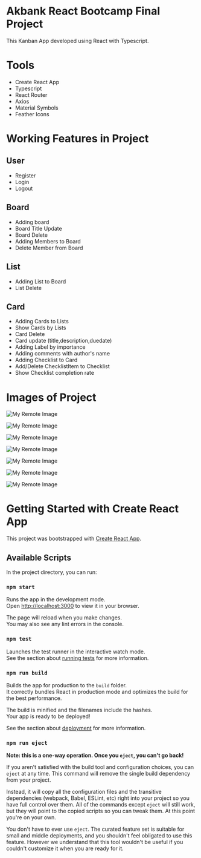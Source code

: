 # Akbank React Bootcamp Final Project

This Kanban App developed using React with Typescript.

# Tools

- Create React App
- Typescript
- React Router
- Axios
- Material Symbols
- Feather Icons

# Working Features in Project

## User

- Register
- Login
- Logout

## Board

- Adding board
- Board Title Update
- Board Delete
- Adding Members to Board
- Delete Member from Board

## List

- Adding List to Board
- List Delete

## Card

- Adding Cards to Lists
- Show Cards by Lists
- Card Delete
- Card update (title,description,duedate)
- Adding Label by importance
- Adding comments with author's name
- Adding Checklist to Card
- Add/Delete ChecklistItem to Checklist
- Show Checklist completion rate

# Images of Project

![My Remote Image](https://github.com/cansudmrhan/akbank_bootcamp_final_project/blob/main/project-images/login.png)

![My Remote Image](https://github.com/cansudmrhan/akbank_bootcamp_final_project/blob/main/project-images/register.png)

![My Remote Image](https://github.com/cansudmrhan/akbank_bootcamp_final_project/blob/main/project-images/dashboard.png)

![My Remote Image](https://github.com/cansudmrhan/akbank_bootcamp_final_project/blob/main/project-images/board.png)

![My Remote Image](https://github.com/cansudmrhan/akbank_bootcamp_final_project/blob/main/project-images/carddetail.png)

![My Remote Image](https://github.com/cansudmrhan/akbank_bootcamp_final_project/blob/main/project-images/checklist.png)

![My Remote Image](https://github.com/cansudmrhan/akbank_bootcamp_final_project/blob/main/project-images/member.png)

# Getting Started with Create React App

This project was bootstrapped with [Create React App](https://github.com/facebook/create-react-app).

## Available Scripts

In the project directory, you can run:

### `npm start`

Runs the app in the development mode.\
Open [http://localhost:3000](http://localhost:3000) to view it in your browser.

The page will reload when you make changes.\
You may also see any lint errors in the console.

### `npm test`

Launches the test runner in the interactive watch mode.\
See the section about [running tests](https://facebook.github.io/create-react-app/docs/running-tests) for more information.

### `npm run build`

Builds the app for production to the `build` folder.\
It correctly bundles React in production mode and optimizes the build for the best performance.

The build is minified and the filenames include the hashes.\
Your app is ready to be deployed!

See the section about [deployment](https://facebook.github.io/create-react-app/docs/deployment) for more information.

### `npm run eject`

**Note: this is a one-way operation. Once you `eject`, you can't go back!**

If you aren't satisfied with the build tool and configuration choices, you can `eject` at any time. This command will remove the single build dependency from your project.

Instead, it will copy all the configuration files and the transitive dependencies (webpack, Babel, ESLint, etc) right into your project so you have full control over them. All of the commands except `eject` will still work, but they will point to the copied scripts so you can tweak them. At this point you're on your own.

You don't have to ever use `eject`. The curated feature set is suitable for small and middle deployments, and you shouldn't feel obligated to use this feature. However we understand that this tool wouldn't be useful if you couldn't customize it when you are ready for it.
